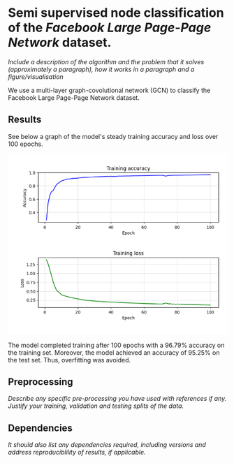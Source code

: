 # Semi supervised node classification of the *Facebook Large Page-Page Network* dataset.

*Include a description of the algorithm and the problem that it solves
(approximately a paragraph), how it works in a paragraph and a figure/visualisation*

We use a multi-layer graph-covolutional network (GCN) to classify the Facebook Large Page-Page Network dataset. 

## Results

See below a graph of the model's steady training accuracy and loss over 100 epochs.

![training](images/training.png?raw=true)

The model completed training after 100 epochs with a 96.79% accuracy on the training set. Moreover, the model achieved an accuracy of 95.25% on the test set. Thus, overfitting was avoided.




## Preprocessing

*Describe any specific pre-processing you have used with references if any. Justify your training, validation and testing splits of the data.*

## Dependencies

*It should also list any dependencies required, including versions and address reproduciblility of results, if applicable.*